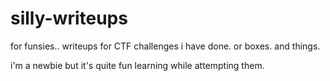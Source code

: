# silly-writeups
for funsies.. writeups for CTF challenges i have done. or boxes. and things.

i'm a newbie but it's quite fun learning while attempting them.
